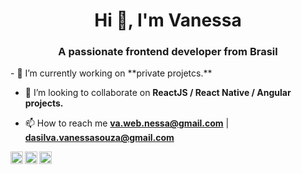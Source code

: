 <h1 align="center">Hi 👋, I'm Vanessa</h1>
<h3 align="center">A passionate frontend developer from Brasil</h3>
- 🔭 I’m currently working on **private projetcs.**

- 👯 I’m looking to collaborate on **ReactJS / React Native / Angular projects.**

- 📫 How to reach me **va.web.nessa@gmail.com** | **dasilva.vanessasouza@gmail.com**

<a href="https://dev.to/sanvouza" target="blank"><img align="left" src="https://cdn.jsdelivr.net/npm/simple-icons@3.0.1/icons/dev-dot-to.svg" alt="sanvouza" height="20" width="20" /></a>
<a href="https://twitter.com/sanvouza" target="blank"><img align="left" src="https://cdn.jsdelivr.net/npm/simple-icons@3.0.1/icons/twitter.svg" alt="sanvouza" height="20" width="20" /></a>
<a href="https://linkedin.com/in/sanvouza" target="blank"><img align="left" src="https://cdn.jsdelivr.net/npm/simple-icons@3.0.1/icons/linkedin.svg" alt="sanvouza" height="20" width="20" /></a>
</p>
